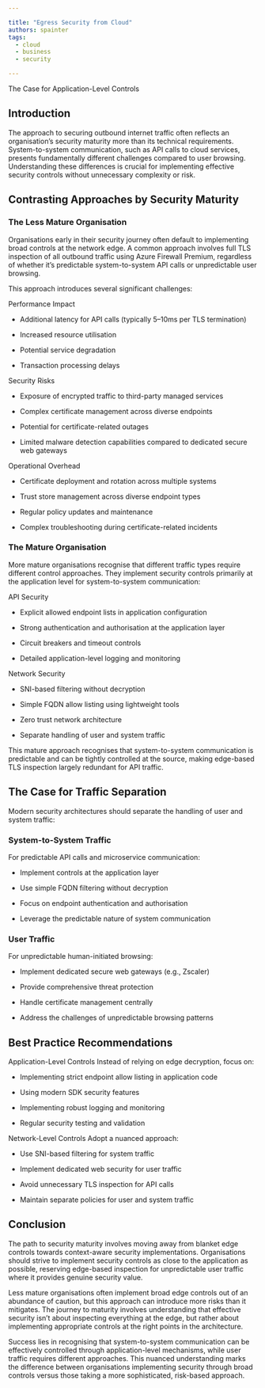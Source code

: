 ```yaml
---

title: "Egress Security from Cloud"
authors: spainter
tags:
  - cloud
  - business
  - security

---
```


The Case for Application-Level Controls

## Introduction

The approach to securing outbound internet traffic often reflects an organisation’s security maturity more than its technical requirements. System-to-system communication, such as API calls to cloud services, presents fundamentally different challenges compared to user browsing. Understanding these differences is crucial for implementing effective security controls without unnecessary complexity or risk.
<!-- truncate -->
## Contrasting Approaches by Security Maturity

### The Less Mature Organisation

Organisations early in their security journey often default to implementing broad controls at the network edge. A common approach involves full TLS inspection of all outbound traffic using Azure Firewall Premium, regardless of whether it’s predictable system-to-system API calls or unpredictable user browsing.

This approach introduces several significant challenges:

Performance Impact

* Additional latency for API calls (typically 5–10ms per TLS termination)

* Increased resource utilisation

* Potential service degradation

* Transaction processing delays

Security Risks

* Exposure of encrypted traffic to third-party managed services

* Complex certificate management across diverse endpoints

* Potential for certificate-related outages

* Limited malware detection capabilities compared to dedicated secure web gateways

Operational Overhead

* Certificate deployment and rotation across multiple systems

* Trust store management across diverse endpoint types

* Regular policy updates and maintenance

* Complex troubleshooting during certificate-related incidents

### The Mature Organisation

More mature organisations recognise that different traffic types require different control approaches. They implement security controls primarily at the application level for system-to-system communication:

API Security

* Explicit allowed endpoint lists in application configuration

* Strong authentication and authorisation at the application layer

* Circuit breakers and timeout controls

* Detailed application-level logging and monitoring

Network Security

* SNI-based filtering without decryption

* Simple FQDN allow listing using lightweight tools

* Zero trust network architecture

* Separate handling of user and system traffic

This mature approach recognises that system-to-system communication is predictable and can be tightly controlled at the source, making edge-based TLS inspection largely redundant for API traffic.

## The Case for Traffic Separation

Modern security architectures should separate the handling of user and system traffic:

### System-to-System Traffic

For predictable API calls and microservice communication:

* Implement controls at the application layer

* Use simple FQDN filtering without decryption

* Focus on endpoint authentication and authorisation

* Leverage the predictable nature of system communication

### User Traffic

For unpredictable human-initiated browsing:

* Implement dedicated secure web gateways (e.g., Zscaler)

* Provide comprehensive threat protection

* Handle certificate management centrally

* Address the challenges of unpredictable browsing patterns

## Best Practice Recommendations

Application-Level Controls Instead of relying on edge decryption, focus on:

* Implementing strict endpoint allow listing in application code

* Using modern SDK security features

* Implementing robust logging and monitoring

* Regular security testing and validation

Network-Level Controls Adopt a nuanced approach:

* Use SNI-based filtering for system traffic

* Implement dedicated web security for user traffic

* Avoid unnecessary TLS inspection for API calls

* Maintain separate policies for user and system traffic

## Conclusion

The path to security maturity involves moving away from blanket edge controls towards context-aware security implementations. Organisations should strive to implement security controls as close to the application as possible, reserving edge-based inspection for unpredictable user traffic where it provides genuine security value.

Less mature organisations often implement broad edge controls out of an abundance of caution, but this approach can introduce more risks than it mitigates. The journey to maturity involves understanding that effective security isn’t about inspecting everything at the edge, but rather about implementing appropriate controls at the right points in the architecture.

Success lies in recognising that system-to-system communication can be effectively controlled through application-level mechanisms, while user traffic requires different approaches. This nuanced understanding marks the difference between organisations implementing security through broad controls versus those taking a more sophisticated, risk-based approach.
